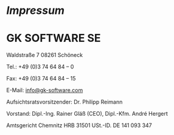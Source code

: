 # _Impressum_

# **GK SOFTWARE SE**


Waldstraße 7
08261 Schöneck


Tel.: +49 (0)3 74 64 84 – 0

Fax: +49 (0)3 74 64 84 – 15

E-Mail: info@gk-software.com


Aufsichtsratsvorsitzender: Dr. Philipp Reimann

Vorstand: Dipl.-Ing. Rainer Gläß (CEO), Dipl.-Kfm. André Hergert


Amtsgericht Chemnitz HRB 31501
USt.-ID. DE 141 093 347
